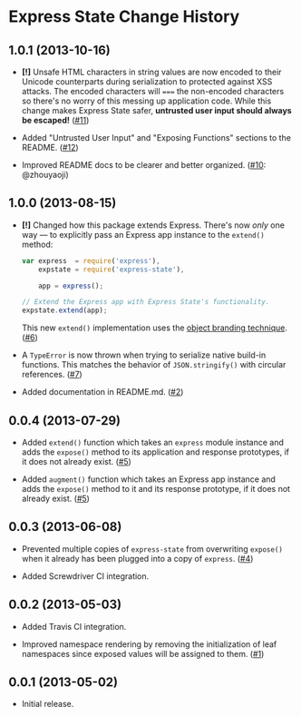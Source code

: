 Express State Change History
============================

1.0.1 (2013-10-16)
------------------

* __[!]__ Unsafe HTML characters in string values are now encoded to their
  Unicode counterparts during serialization to protected against XSS attacks.
  The encoded characters will `===` the non-encoded characters so there's no
  worry of this messing up application code. While this change makes Express
  State safer, **untrusted user input should always be escaped!** ([#11][])

* Added "Untrusted User Input" and "Exposing Functions" sections to the README.
  ([#12][])

* Improved README docs to be clearer and better organized. ([#10][]: @zhouyaoji)


[#10]: https://github.com/yahoo/express-state/issues/10
[#11]: https://github.com/yahoo/express-state/issues/11
[#12]: https://github.com/yahoo/express-state/issues/12


1.0.0 (2013-08-15)
------------------

* __[!]__ Changed how this package extends Express. There's now _only_ one way —
  to explicitly pass an Express app instance to the `extend()` method:

    ```javascript
    var express  = require('express'),
        expstate = require('express-state'),

        app = express();

    // Extend the Express app with Express State's functionality.
    expstate.extend(app);
    ```

  This new `extend()` implementation uses the
  [object branding technique](https://gist.github.com/ericf/6133744). ([#6][])

* A `TypeError` is now thrown when trying to serialize native build-in
  functions. This matches the behavior of `JSON.stringify()` with circular
  references. ([#7][])

* Added documentation in README.md. ([#2][])


[#2]: https://github.com/yahoo/express-state/issues/2
[#6]: https://github.com/yahoo/express-state/issues/6
[#7]: https://github.com/yahoo/express-state/issues/7


0.0.4 (2013-07-29)
------------------

* Added `extend()` function which takes an `express` module instance and adds
  the `expose()` method to its application and response prototypes, if it does
  not already exist. ([#5][])

* Added `augment()` function which takes an Express app instance and adds the
  `expose()` method to it and its response prototype, if it does not already
  exist. ([#5][])


[#5]: https://github.com/yahoo/express-state/issues/5


0.0.3 (2013-06-08)
------------------

* Prevented multiple copies of `express-state` from overwriting `expose()` when
  it already has been plugged into a copy of `express`. ([#4][])

* Added Screwdriver CI integration.


[#4]: https://github.com/yahoo/express-state/issues/4


0.0.2 (2013-05-03)
------------------

* Added Travis CI integration.

* Improved namespace rendering by removing the initialization of leaf namespaces
  since exposed values will be assigned to them. ([#1][])


[#1]: https://github.com/yahoo/express-state/issues/1


0.0.1 (2013-05-02)
------------------

* Initial release.
